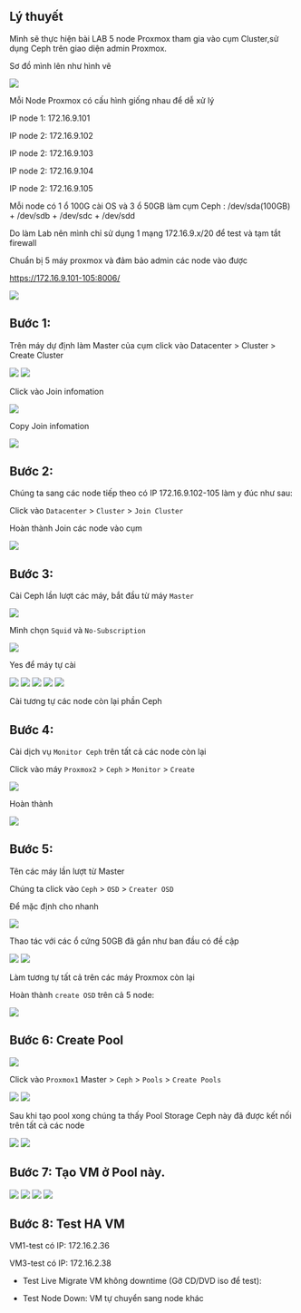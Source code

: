## Lý thuyết

Mình sẽ thực hiện bài LAB 5 node Proxmox tham gia vào cụm Cluster,sử dụng Ceph trên giao diện admin Proxmox.

Sơ đồ mình lên như hình vẽ

  <img src="proxmoximages/Screenshot_115.png">

Mỗi Node Proxmox có cấu hình giống nhau để dễ xử lý

IP node 1: 172.16.9.101

IP node 2: 172.16.9.102

IP node 2: 172.16.9.103

IP node 2: 172.16.9.104

IP node 2: 172.16.9.105

Mỗi node có 1 ổ 100G cài OS và 3 ổ 50GB làm cụm Ceph : /dev/sda(100GB) + /dev/sdb + /dev/sdc + /dev/sdd

Do làm Lab nên mình chỉ sử dụng 1 mạng 172.16.9.x/20 để test và tạm tắt firewall

Chuẩn bị 5 máy proxmox và đảm bảo admin các node vào được

https://172.16.9.101-105:8006/

  <img src="proxmoximages/Screenshot_116.png">

## Bước 1: 

Trên máy dự định làm Master của cụm click vào Datacenter > Cluster > Create Cluster

  <img src="proxmoximages/Screenshot_117.png">

  <img src="proxmoximages/Screenshot_118.png">

Click vào Join infomation

  <img src="proxmoximages/Screenshot_119.png">

Copy Join infomation

  <img src="proxmoximages/Screenshot_121.png">

## Bước 2: 

Chúng ta sang các node tiếp theo có IP 172.16.9.102-105 làm y đúc như sau:

 Click vào ``Datacenter`` > ``Cluster`` > ``Join Cluster``

Hoàn thành Join các node vào cụm

  <img src="proxmoximages/Screenshot_122.png">

## Bước 3:

Cài Ceph lần lượt các máy, bắt đầu từ máy ``Master``

  <img src="proxmoximages/Screenshot_123.png">

Mình chọn ``Squid`` và ``No-Subscription``

  <img src="proxmoximages/Screenshot_124.png">

Yes để máy tự cài

  <img src="proxmoximages/Screenshot_125.png">

  <img src="proxmoximages/Screenshot_126.png">

  <img src="proxmoximages/Screenshot_127.png">

  <img src="proxmoximages/Screenshot_128.png">

  <img src="proxmoximages/Screenshot_129.png">

Cài tương tự các node còn lại phần Ceph

## Bước 4:

Cài dịch vụ ``Monitor Ceph`` trên tất cả các node còn lại

Click vào máy ``Proxmox2`` > ``Ceph`` > ``Monitor`` > ``Create``

  <img src="proxmoximages/Screenshot_131.png">

Hoàn thành

  <img src="proxmoximages/Screenshot_132.png">

## Bước 5:

Tên các máy lần lượt từ Master 

Chúng ta click vào ``Ceph`` > ``OSD`` > ``Creater OSD``

Để mặc định cho nhanh

  <img src="proxmoximages/Screenshot_133.png">

Thao tác với các ổ cứng 50GB đã gắn như ban đầu có đề cập

  <img src="proxmoximages/Screenshot_134.png">

  <img src="proxmoximages/Screenshot_135.png">

Làm tương tự tất cả trên các máy Proxmox còn lại

Hoàn thành ``create OSD`` trên cả 5 node:

  <img src="proxmoximages/Screenshot_136.png">

## Bước 6: Create Pool

  <img src="proxmoximages/Screenshot_137.png">

Click vào ``Proxmox1`` Master  > ``Ceph`` > ``Pools`` > ``Create Pools``

  <img src="proxmoximages/Screenshot_138.png">

  <img src="proxmoximages/Screenshot_139.png">

Sau khi tạo pool xong chúng ta thấy Pool Storage Ceph này đã được kết nối trên tất cả các node

  <img src="proxmoximages/Screenshot_139.png">

  <img src="proxmoximages/Screenshot_140.png">

## Bước 7: Tạo VM ở Pool này.

  <img src="proxmoximages/Screenshot_141.png">

  <img src="proxmoximages/Screenshot_142.png">

  <img src="proxmoximages/Screenshot_143.png">

  <img src="proxmoximages/Screenshot_144.png">

## Bước 8: Test HA VM

VM1-test có IP: 172.16.2.36

VM3-test có IP: 172.16.2.38


- Test Live Migrate VM không downtime (Gỡ CD/DVD iso để test):



- Test Node Down: VM tự chuyển sang node khác




